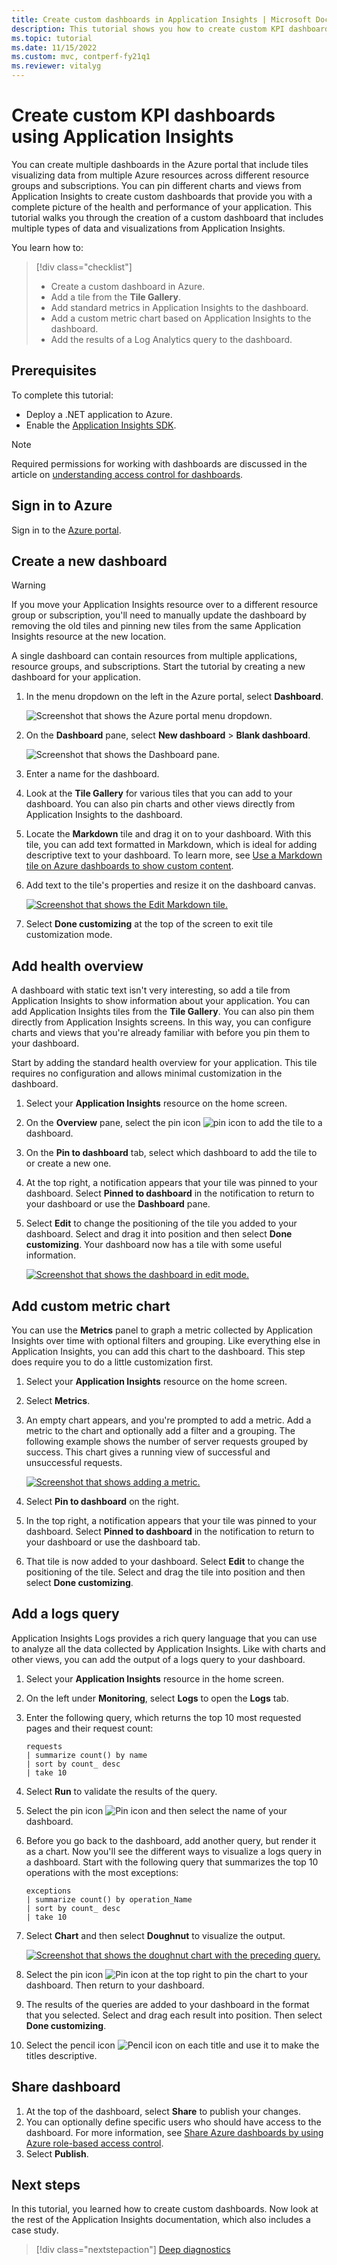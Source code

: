 ```yaml
---
title: Create custom dashboards in Application Insights | Microsoft Docs
description: This tutorial shows you how to create custom KPI dashboards using Application Insights.
ms.topic: tutorial
ms.date: 11/15/2022
ms.custom: mvc, contperf-fy21q1
ms.reviewer: vitalyg
---
```


# Create custom KPI dashboards using Application Insights

You can create multiple dashboards in the Azure portal that include tiles visualizing data from multiple Azure resources across different resource groups and subscriptions. You can pin different charts and views from Application Insights to create custom dashboards that provide you with a complete picture of the health and performance of your application. This tutorial walks you through the creation of a custom dashboard that includes multiple types of data and visualizations from Application Insights.

 You learn how to:

> [!div class="checklist"]
> * Create a custom dashboard in Azure.
> * Add a tile from the **Tile Gallery**.
> * Add standard metrics in Application Insights to the dashboard.
> * Add a custom metric chart based on Application Insights to the dashboard.
> * Add the results of a Log Analytics query to the dashboard.

## Prerequisites

To complete this tutorial:

- Deploy a .NET application to Azure.
- Enable the [Application Insights SDK](../app/asp-net.md).

> [!NOTE]
> Required permissions for working with dashboards are discussed in the article on [understanding access control for dashboards](../../azure-portal/azure-portal-dashboard-share-access.md).

## Sign in to Azure

Sign in to the [Azure portal](https://portal.azure.com).

## Create a new dashboard

> [!WARNING]
> If you move your Application Insights resource over to a different resource group or subscription, you'll need to manually update the dashboard by removing the old tiles and pinning new tiles from the same Application Insights resource at the new location.

A single dashboard can contain resources from multiple applications, resource groups, and subscriptions. Start the tutorial by creating a new dashboard for your application.

1. In the menu dropdown on the left in the Azure portal, select **Dashboard**.

    ![Screenshot that shows the Azure portal menu dropdown.](media/tutorial-app-dashboards/dashboard-from-menu.png)

1. On the **Dashboard** pane, select **New dashboard** > **Blank dashboard**.

   ![Screenshot that shows the Dashboard pane.](media/tutorial-app-dashboards/new-dashboard.png)

1. Enter a name for the dashboard.
1. Look at the **Tile Gallery** for various tiles that you can add to your dashboard. You can also pin charts and other views directly from Application Insights to the dashboard.
1. Locate the **Markdown** tile and drag it on to your dashboard. With this tile, you can add text formatted in Markdown, which is ideal for adding descriptive text to your dashboard. To learn more, see [Use a Markdown tile on Azure dashboards to show custom content](../../azure-portal/azure-portal-markdown-tile.md).
1. Add text to the tile's properties and resize it on the dashboard canvas.

    [![Screenshot that shows the Edit Markdown tile.](media/tutorial-app-dashboards/markdown.png)](media/tutorial-app-dashboards/markdown.png#lightbox)

1. Select **Done customizing** at the top of the screen to exit tile customization mode.

## Add health overview

A dashboard with static text isn't very interesting, so add a tile from Application Insights to show information about your application. You can add Application Insights tiles from the **Tile Gallery**. You can also pin them directly from Application Insights screens. In this way, you can configure charts and views that you're already familiar with before you pin them to your dashboard.

Start by adding the standard health overview for your application. This tile requires no configuration and allows minimal customization in the dashboard.

1. Select your **Application Insights** resource on the home screen.
1. On the **Overview** pane, select the pin icon ![pin icon](media/tutorial-app-dashboards/pushpin.png) to add the tile to a dashboard.
1. On the **Pin to dashboard** tab, select which dashboard to add the tile to or create a new one.
1. At the top right, a notification appears that your tile was pinned to your dashboard. Select **Pinned to dashboard** in the notification to return to your dashboard or use the **Dashboard** pane.
1. Select **Edit** to change the positioning of the tile you added to your dashboard. Select and drag it into position and then select **Done customizing**. Your dashboard now has a tile with some useful information.

    [![Screenshot that shows the dashboard in edit mode.](media/tutorial-app-dashboards/dashboard-edit-mode.png)](media/tutorial-app-dashboards/dashboard-edit-mode.png#lightbox)

## Add custom metric chart

You can use the **Metrics** panel to graph a metric collected by Application Insights over time with optional filters and grouping. Like everything else in Application Insights, you can add this chart to the dashboard. This step does require you to do a little customization first.

1. Select your **Application Insights** resource on the home screen.
1. Select **Metrics**.
1. An empty chart appears, and you're prompted to add a metric. Add a metric to the chart and optionally add a filter and a grouping. The following example shows the number of server requests grouped by success. This chart gives a running view of successful and unsuccessful requests.

	[![Screenshot that shows adding a metric.](media/tutorial-app-dashboards/metrics.png)](media/tutorial-app-dashboards/metrics.png#lightbox)

1. Select **Pin to dashboard** on the right.

1. In the top right, a notification appears that your tile was pinned to your dashboard. Select **Pinned to dashboard** in the notification to return to your dashboard or use the dashboard tab.

1. That tile is now added to your dashboard. Select **Edit** to change the positioning of the tile. Select and drag the tile into position and then select **Done customizing**.

## Add a logs query

Application Insights Logs provides a rich query language that you can use to analyze all the data collected by Application Insights. Like with charts and other views, you can add the output of a logs query to your dashboard.

1. Select your **Application Insights** resource in the home screen.
1. On the left under **Monitoring**, select **Logs** to open the **Logs** tab.
1. Enter the following query, which returns the top 10 most requested pages and their request count:

    ``` Kusto
	requests
	| summarize count() by name
	| sort by count_ desc
	| take 10
    ```

1. Select **Run** to validate the results of the query.
1. Select the pin icon ![Pin icon](media/tutorial-app-dashboards/pushpin.png) and then select the name of your dashboard.

1. Before you go back to the dashboard, add another query, but render it as a chart. Now you'll see the different ways to visualize a logs query in a dashboard. Start with the following query that summarizes the top 10 operations with the most exceptions:

    ``` Kusto
	exceptions
	| summarize count() by operation_Name
	| sort by count_ desc
	| take 10
    ```

1. Select **Chart** and then select **Doughnut** to visualize the output.

	[![Screenshot that shows the doughnut chart with the preceding query.](media/tutorial-app-dashboards/logs-doughnut.png)](media/tutorial-app-dashboards/logs-doughnut.png#lightbox)

1. Select the pin icon ![Pin icon](media/tutorial-app-dashboards/pushpin.png) at the top right to pin the chart to your dashboard. Then return to your dashboard.
1. The results of the queries are added to your dashboard in the format that you selected. Select and drag each result into position. Then select **Done customizing**.
1. Select the pencil icon ![Pencil icon](media/tutorial-app-dashboards/pencil.png) on each title and use it to make the titles descriptive.

## Share dashboard

1. At the top of the dashboard, select **Share** to publish your changes.
1. You can optionally define specific users who should have access to the dashboard. For more information, see [Share Azure dashboards by using Azure role-based access control](../../azure-portal/azure-portal-dashboard-share-access.md).
1. Select **Publish**.

## Next steps

In this tutorial, you learned how to create custom dashboards. Now look at the rest of the Application Insights documentation, which also includes a case study.

> [!div class="nextstepaction"]
> [Deep diagnostics](../app/devops.md)
